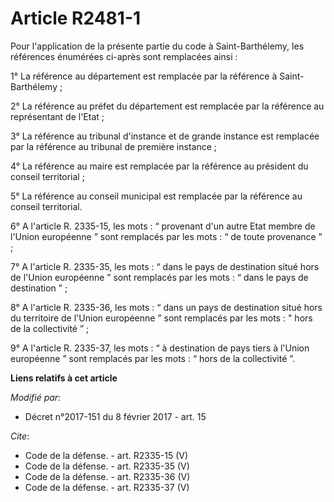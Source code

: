 # Article R2481-1

Pour l'application de la présente partie du code à Saint-Barthélemy, les références énumérées ci-après sont remplacées
ainsi : 

1° La référence au département est remplacée par la référence à Saint-Barthélemy ; 

2° La référence au préfet du département est remplacée par la référence au représentant de l'Etat ; 

3° La référence au tribunal d'instance et de grande instance est remplacée par la référence au tribunal de première
instance ; 

4° La référence au maire est remplacée par la référence au président du conseil territorial ; 

5° La référence au conseil municipal est remplacée par la référence au conseil territorial. 

6° A l'article R. 2335-15, les mots : “ provenant d'un autre Etat membre de l'Union européenne ” sont remplacés par les
mots : “ de toute provenance ” ; 

7° A l'article R. 2335-35, les mots : “ dans le pays de destination situé hors de l'Union européenne ” sont remplacés par les
mots : “ dans le pays de destination ” ; 

8° A l'article R. 2335-36, les mots : “ dans un pays de destination situé hors du territoire de l'Union européenne ” sont
remplacés par les mots : " hors de la collectivité ” ; 

9° A l'article R. 2335-37, les mots : “ à destination de pays tiers à l'Union européenne ” sont remplacés par les mots : “
hors de la collectivité ”.

**Liens relatifs à cet article**

_Modifié par_:

  - Décret n°2017-151 du 8 février 2017 - art. 15

_Cite_:

  - Code de la défense. - art. R2335-15 (V)
  - Code de la défense. - art. R2335-35 (V)
  - Code de la défense. - art. R2335-36 (V)
  - Code de la défense. - art. R2335-37 (V)
